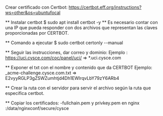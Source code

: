 Crear certificado con Certbot:
https://certbot.eff.org/instructions?ws=other&os=ubuntufocal

** Instalar certbot
    $ sudo apt  install certbot -y
** Es necesario contar con una IP que pueda responder con dos archivos que representan las claves proporcionadas por CERTBOT.

** Comando a ejecutar
   $ sudo certbot certonly --manual

** Seguir las instrucciones, dar correo y dominio:
    Ejemplo : https://uci.cysce.com/coc/panel/uci/ => *.uci.cysce.com

** Exponer el txt con el nombre y contenido que da CERTBOT
    Ejemplo: _acme-challenge.cysce.com.txt => E2vyyRGLP3gZSWZumhtjd4Dh1EWlrqvLbY79zY6ARb4

** Crear la ruta con el servidor para servir el archivo según la ruta que especifica certbot.

** Copiar los certificados:
-fullchain.pem y privkey.pem
en nginx :/data/nginxconf/secure/cysce


